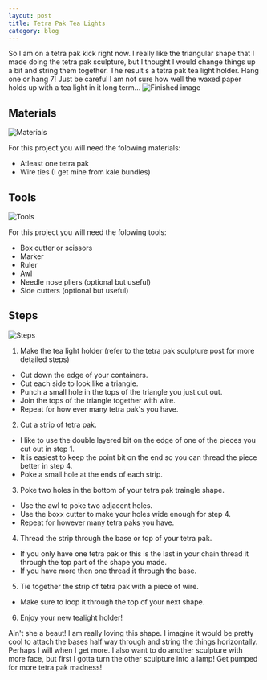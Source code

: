 ```yaml
---
layout: post
title: Tetra Pak Tea Lights
category: blog
---
```


So I am on a tetra pak kick right now. I really like the triangular shape that I made doing the tetra pak sculpture, but I thought I would change things up a bit and string them together. The result s a tetra pak tea light holder. Hang one or hang 7! Just be careful I am not sure how well the waxed paper holds up with a tea light in it long term...
![Finished image](https://upcycleworld.github.io/images/tealight/finished.JPG)

## Materials
![Materials](https://upcycleworld.github.io/images/tealight/materials.png)

For this project you will need the folowing materials:
* Atleast one tetra pak 
* Wire ties (I get mine from kale bundles)		

## Tools
![Tools](https://upcycleworld.github.io/images/tealight/tools.png)

For this project you will need the folowing tools:
* Box cutter or scissors
* Marker 
* Ruler
* Awl
* Needle nose pliers (optional but useful)
* Side cutters (optional but useful) 

## Steps
![Steps](https://upcycleworld.github.io/images/tealight/steps.png)
1. Make the tea light holder (refer to the tetra pak sculpture post for more detailed steps)
* Cut down the edge of your containers.
* Cut each side to look like a triangle.
* Punch a small hole in the tops of the triangle you just cut out.
* Join the tops of the triangle together with wire.
* Repeat for how ever many tetra pak's you have.
2. Cut a strip of tetra pak.
* I like to use the double layered bit on the edge of one of the pieces you cut out in step 1.
* It is easiest to keep the point bit on the end so you can thread the piece better in step 4.
* Poke a small hole at the ends of each strip.
3. Poke two holes in the bottom of your tetra pak traingle shape.
* Use the awl to poke two adjacent holes.
* Use the boxx cutter to make your holes wide enough for step 4.
* Repeat for however many tetra paks you have.
4. Thread the strip through the base or top of your tetra pak.
* If you only have one tetra pak or this is the last in your chain thread it through the top part of the shape you made.
* If you have more then one thread it through the base.
5. Tie together the strip of tetra pak with a piece of wire.
* Make sure to loop it through the top of your next shape.
6. Enjoy your new tealight holder!

Ain't she a beaut! I am really loving this shape. I imagine it would be pretty cool to attach the bases half way through and string the things horizontally. Perhaps I will when I get more. I also want to do another sculpture with more face, but first I gotta turn the other sculpture into a lamp! Get pumped for more tetra pak madness!
